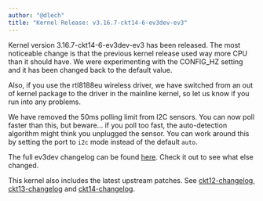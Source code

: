 ```yaml
---
author: "@dlech"
title: "Kernel Release: v3.16.7-ckt14-6-ev3dev-ev3"
---
```


Kernel version 3.16.7-ckt14-6-ev3dev-ev3 has been released. The most noticeable
change is that the previous kernel release used way more CPU than it should have.
We were experimenting with the CONFIG_HZ setting and it has been changed back
to the default value.

Also, if you use the rtl8188eu wireless driver, we have switched from an out of
kernel package to the driver in the mainline kernel, so let us know if you run
into any problems.

We have removed the 50ms polling limit from I2C sensors. You can now poll faster
than this, but beware... if you poll too fast, the auto-detection algorithm might
think you unplugged the sensor. You can work around this by setting the port to
`i2c` mode instead of the default `auto`.

The full ev3dev changelog can be found [here][ev3dev-changelog]. Check it out to
see what else changed.

This kernel also includes the latest upstream patches. See [ckt12-changelog],
[ckt13-changelog] and [ckt14-changelog].

[ckt12-changelog]: https://lists.ubuntu.com/archives/kernel-team/2015-May/057956.html
[ckt13-changelog]: https://lists.ubuntu.com/archives/kernel-team/2015-June/058406.html
[ckt14-changelog]: https://lists.ubuntu.com/archives/kernel-team/2015-June/059280.html
[ev3dev-changelog]: https://github.com/ev3dev/ev3dev-kpkg/blob/ev3dev-jessie/ev3dev-ev3/changelog